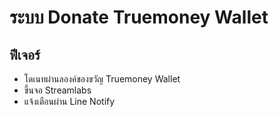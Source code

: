 # ระบบ Donate Truemoney Wallet

## ฟีเจอร์
- โดเนทผ่านลองค์ของขวัญ Truemoney Wallet
- ขึ้นจอ Streamlabs
- แจ้งเตือนผ่าน Line Notify